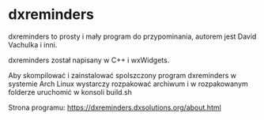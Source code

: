 # dxreminders
dxreminders to prosty i mały program do przypominania, autorem jest David Vachulka i inni.

dxreminders został napisany w C++ i wxWidgets.

Aby skompilować i zainstalować spolszczony program dxreminders w systemie Arch Linux wystarczy rozpakować archiwum i w rozpakowanym folderze uruchomić w konsoli build.sh

Strona programu:
https://dxreminders.dxsolutions.org/about.html
